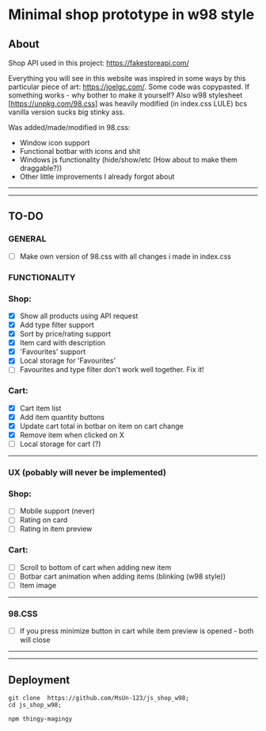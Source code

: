 # Minimal shop prototype in w98 style

## About

Shop API used in this project: https://fakestoreapi.com/

Everything you will see in this website was inspired in some ways by this particular piece of art: https://joelgc.com/.
Some code was copypasted. If something works - why bother to make it yourself?
Also w98 stylesheet [https://unpkg.com/98.css] was heavily modified (in index.css LULE) bcs vanilla version sucks big stinky ass.

Was added/made/modified in 98.css: 
- Window icon support
- Functional botbar with icons and shit 
- Windows js functionality (hide/show/etc (How about to make them draggable?))  
- Other little improvements I already forgot about

<hr><hr>

## TO-DO

### GENERAL

- [ ] Make own version of 98.css with all changes i made in index.css

### FUNCTIONALITY

### Shop:

- [x] Show all products using API request
- [x] Add type filter support
- [x] Sort by price/rating support
- [x] Item card with description
- [x] 'Favourites' support
- [x] Local storage for 'Favourites'
- [ ] Favourites and type filter don't work well together. Fix it! 
 
### Cart:

- [x] Cart item list
- [x] Add item quantity buttons
- [x] Update cart total in botbar on item on cart change
- [x] Remove item when clicked on X
- [ ] Local storage for cart (?)

<hr>

### UX (pobably will never be implemented)

### Shop:

- [ ] Mobile support (never)
- [ ] Rating on card
- [ ] Rating in item preview

### Cart: 

- [ ] Scroll to bottom of cart when adding new item
- [ ] Botbar cart animation when adding items (blinking (w98 style))
- [ ] Item image

<hr>

### 98.CSS

- [ ] If you press minimize button in cart while item preview is opened - both will close

<hr><hr>

## Deployment

```
git clone  https://github.com/MsUn-123/js_shop_w98;
cd js_shop_w98;

npm thingy-magingy
```